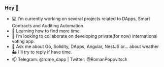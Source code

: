 ### Hey 👋 

- 💻 I’m currently working on several projects related to DApps, Smart Contracts and Auditing Automation.
- 🧠 Learning how to find more time.
- 🤝 I’m looking to collaborate on developing private(for now) international voting app.
- 💬 Ask me about Go, Solidity, DApps, Angular, NestJS or... about weather 🏜 I'll try to reply if have time.
- 📫 Telegram: @rome_dapp  | Twitter: @RomanPopovitsch
